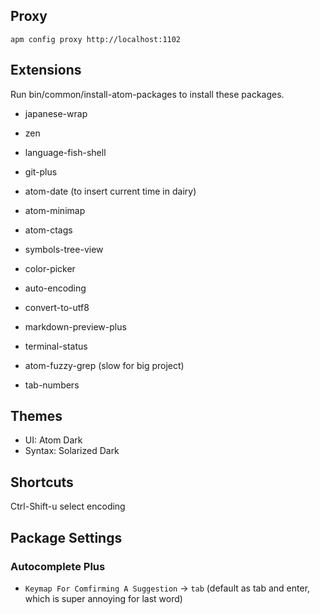 ## Proxy
```
apm config proxy http://localhost:1102
```

## Extensions

Run bin/common/install-atom-packages to install these packages.

- japanese-wrap
- zen
- language-fish-shell
- git-plus
- atom-date (to insert current time in dairy)
- atom-minimap
- atom-ctags
- symbols-tree-view

- color-picker

- auto-encoding
- convert-to-utf8

- markdown-preview-plus
- terminal-status
- atom-fuzzy-grep (slow for big project)

- tab-numbers

## Themes
- UI: Atom Dark
- Syntax: Solarized Dark


## Shortcuts
Ctrl-Shift-u    select encoding

## Package Settings

### Autocomplete Plus

- `Keymap For Comfirming A Suggestion` -> `tab` (default as tab and enter, which is super annoying for last word)
